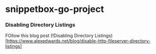 # snippetbox-go-project

### Disabling Directory Listings
FOllow this blog post (!Disabling Directory Listings)[https://www.alexedwards.net/blog/disable-http-fileserver-directory-listings]